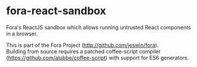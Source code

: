 fora-react-sandbox
==================

Fora's ReactJS sandbox which allows running untrusted React components in a browser.

This is part of the Fora Project (http://github.com/jeswin/fora).  
Building from source requires a patched coffee-script compiler (https://github.com/alubbe/coffee-script) with support for ES6 generators.

